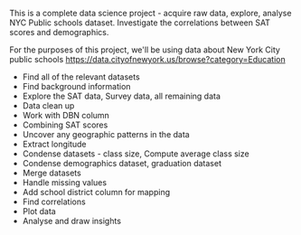 This is a complete data science project - acquire raw data, explore, analyse NYC Public schools dataset. Investigate the correlations between SAT scores and demographics.

For the purposes of this project, we'll be using data about New York City public schools https://data.cityofnewyork.us/browse?category=Education

- Find all of the relevant datasets
- Find background information
- Explore the SAT data, Survey data, all remaining data
- Data clean up
- Work with DBN column
- Combining SAT scores
- Uncover any geographic patterns in the data
- Extract longitude
- Condense datasets - class size, Compute average class size
- Condense demographics dataset, graduation dataset
- Merge datasets
- Handle missing values
- Add school district column for mapping
- Find correlations
- Plot data
- Analyse and draw insights

